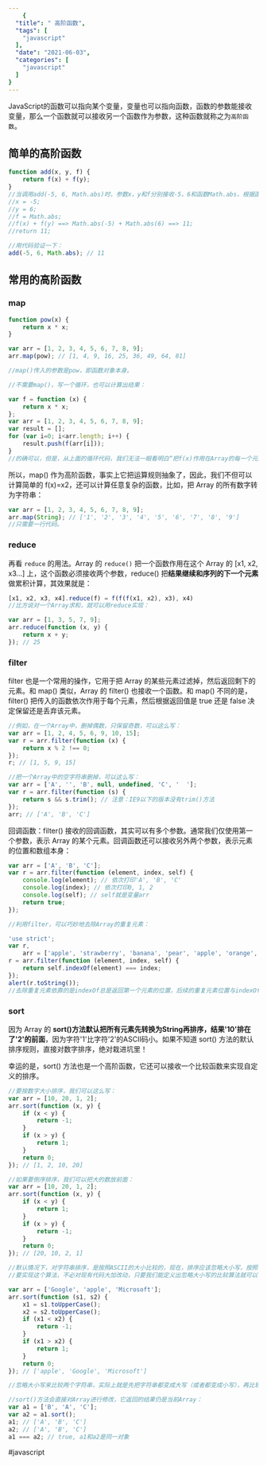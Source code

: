 ```yaml
---
    {
  "title": " 高阶函数",
  "tags": [
    "javascript"
  ],
  "date": "2021-06-03",
  "categories": [
    "javascript"
  ]
}
---
```

    
JavaScript的函数可以指向某个变量，变量也可以指向函数，函数的参数能接收变量，那么一个函数就可以接收另一个函数作为参数，这种函数就称之为`高阶函数`。

## 简单的高阶函数

```js
function add(x, y, f) {
    return f(x) + f(y);
}
//当调用add(-5, 6, Math.abs)时，参数x，y和f分别接收-5，6和函数Math.abs，根据函数定义，可以推导计算过程为：
//x = -5;
//y = 6;
//f = Math.abs;
//f(x) + f(y) ==> Math.abs(-5) + Math.abs(6) ==> 11;
//return 11;

//用代码验证一下：
add(-5, 6, Math.abs); // 11
```
<!--more-->
## 常用的高阶函数

### map

```js
function pow(x) {
    return x * x;
}

var arr = [1, 2, 3, 4, 5, 6, 7, 8, 9];
arr.map(pow); // [1, 4, 9, 16, 25, 36, 49, 64, 81]

//map()传入的参数是pow，即函数对象本身。

//不需要map()，写一个循环，也可以计算出结果：

var f = function (x) {
    return x * x;
};
var arr = [1, 2, 3, 4, 5, 6, 7, 8, 9];
var result = [];
for (var i=0; i<arr.length; i++) {
    result.push(f(arr[i]));
}
//的确可以，但是，从上面的循环代码，我们无法一眼看明白“把f(x)作用在Array的每一个元素并把结果生成一个新的Array”。
```

所以，map() 作为高阶函数，事实上它把运算规则抽象了，因此，我们不但可以计算简单的 f(x)=x2，还可以计算任意复杂的函数，比如，把 Array 的所有数字转为字符串：

```js
var arr = [1, 2, 3, 4, 5, 6, 7, 8, 9];
arr.map(String); // ['1', '2', '3', '4', '5', '6', '7', '8', '9']
//只需要一行代码。
```

### reduce

再看 `reduce` 的用法。Array 的 `reduce()` 把一个函数作用在这个 Array 的 [x1, x2, x3...] 上，这个函数必须接收两个参数，reduce() 把**结果继续和序列的下一个元素**做累积计算，其效果就是：

```js
[x1, x2, x3, x4].reduce(f) = f(f(f(x1, x2), x3), x4)
//比方说对一个Array求和，就可以用reduce实现：

var arr = [1, 3, 5, 7, 9];
arr.reduce(function (x, y) {
    return x + y;
}); // 25
```

### filter

filter 也是一个常用的操作，它用于把 Array 的某些元素过滤掉，然后返回剩下的元素。和 map() 类似，Array 的 filter() 也接收一个函数。和 map() 不同的是，filter() 把传入的函数依次作用于每个元素，然后根据返回值是 true 还是 false 决定保留还是丢弃该元素。

```js
//例如，在一个Array中，删掉偶数，只保留奇数，可以这么写：
var arr = [1, 2, 4, 5, 6, 9, 10, 15];
var r = arr.filter(function (x) {
    return x % 2 !== 0;
});
r; // [1, 5, 9, 15]

//把一个Array中的空字符串删掉，可以这么写：
var arr = ['A', '', 'B', null, undefined, 'C', '  '];
var r = arr.filter(function (s) {
    return s && s.trim(); // 注意：IE9以下的版本没有trim()方法
});
arr; // ['A', 'B', 'C']
```

回调函数：filter() 接收的回调函数，其实可以有多个参数。通常我们仅使用第一个参数，表示 Array 的某个元素。回调函数还可以接收另外两个参数，表示元素的位置和数组本身：

```js
var arr = ['A', 'B', 'C'];
var r = arr.filter(function (element, index, self) {
    console.log(element); // 依次打印'A', 'B', 'C'
    console.log(index); // 依次打印0, 1, 2
    console.log(self); // self就是变量arr
    return true;
});

//利用filter，可以巧妙地去除Array的重复元素：

'use strict';
var r,
    arr = ['apple', 'strawberry', 'banana', 'pear', 'apple', 'orange', 'orange', 'strawberry'];
r = arr.filter(function (element, index, self) {
    return self.indexOf(element) === index;
});
alert(r.toString());
//去除重复元素依靠的是indexOf总是返回第一个元素的位置，后续的重复元素位置与indexOf返回的位置不相等，因此被filter滤掉了。
```

### sort

因为 Array 的 **sort()方法默认把所有元素先转换为String再排序，结果'10'排在了'2'的前面**，因为字符'1'比字符'2'的ASCII码小。如果不知道 sort() 方法的默认排序规则，直接对数字排序，绝对栽进坑里！

幸运的是，sort() 方法也是一个高阶函数，它还可以接收一个比较函数来实现自定义的排序。



```js
//要按数字大小排序，我们可以这么写：
var arr = [10, 20, 1, 2];
arr.sort(function (x, y) {
    if (x < y) {
        return -1;
    }
    if (x > y) {
        return 1;
    }
    return 0;
}); // [1, 2, 10, 20]

//如果要倒序排序，我们可以把大的数放前面：
var arr = [10, 20, 1, 2];
arr.sort(function (x, y) {
    if (x < y) {
        return 1;
    }
    if (x > y) {
        return -1;
    }
    return 0;
}); // [20, 10, 2, 1]

//默认情况下，对字符串排序，是按照ASCII的大小比较的，现在，排序应该忽略大小写，按照字母序排序。
//要实现这个算法，不必对现有代码大加改动，只要我们能定义出忽略大小写的比较算法就可以：

var arr = ['Google', 'apple', 'Microsoft'];
arr.sort(function (s1, s2) {
    x1 = s1.toUpperCase();
    x2 = s2.toUpperCase();
    if (x1 < x2) {
        return -1;
    }
    if (x1 > x2) {
        return 1;
    }
    return 0;
}); // ['apple', 'Google', 'Microsoft']

//忽略大小写来比较两个字符串，实际上就是先把字符串都变成大写（或者都变成小写），再比较。

//sort()方法会直接对Array进行修改，它返回的结果仍是当前Array：
var a1 = ['B', 'A', 'C'];
var a2 = a1.sort();
a1; // ['A', 'B', 'C']
a2; // ['A', 'B', 'C']
a1 === a2; // true, a1和a2是同一对象 
```




#javascript